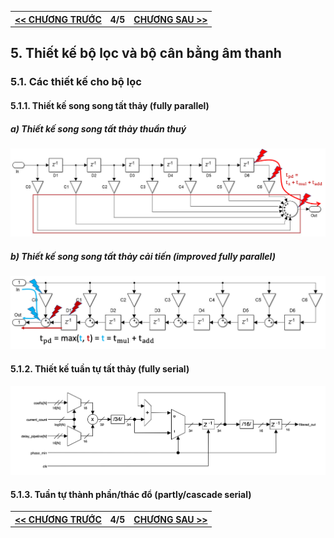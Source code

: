 <table>
    <th>
      <a href="./chap3.md"><< CHƯƠNG TRƯỚC</a>
    </th>
    <th>
      4/5
    </th>
    <th>
      <a href="./chap5.md">CHƯƠNG SAU >>
    </th>
</table>

## 5. Thiết kế bộ lọc và bộ cân bằng âm thanh

### 5.1. Các thiết kế cho bộ lọc

#### 5.1.1. Thiết kế song song tất thảy (fully parallel)

##### a) Thiết kế song song tất thảy thuần thuý

![](./HDL/images/parallel.png)

##### b) Thiết kế song song tất thảy cải tiến (improved fully parallel)

![](./HDL/images/parallel_plus.png)

#### 5.1.2. Thiết kế tuần tự tất thảy (fully serial)

![](./HDL/images/serial.png)

#### 5.1.3. Tuần tự thành phần/thác đổ (partly/cascade serial)


<table>
    <th>
      <a href="./chap3.md"><< CHƯƠNG TRƯỚC</a>
    </th>
    <th>
      4/5
    </th>
    <th>
      <a href="./chap5.md">CHƯƠNG SAU >>
    </th>
</table>